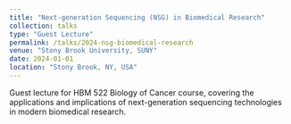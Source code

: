 ```yaml
---
title: "Next-generation Sequencing (NSG) in Biomedical Research"
collection: talks
type: "Guest Lecture"
permalink: /talks/2024-nsg-biomedical-research
venue: "Stony Brook University, SUNY"
date: 2024-01-01
location: "Stony Brook, NY, USA"
---
```


Guest lecture for HBM 522 Biology of Cancer course, covering the applications and implications of next-generation sequencing technologies in modern biomedical research.
